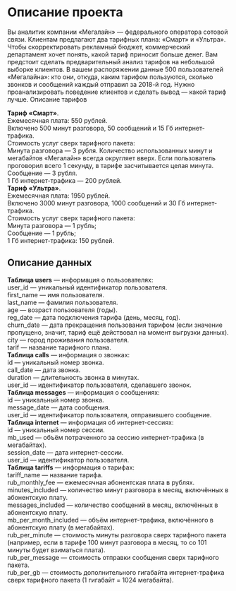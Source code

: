 # Описание проекта

Вы аналитик компании «Мегалайн» — федерального оператора сотовой связи. Клиентам предлагают два тарифных плана: «Смарт» и «Ультра». Чтобы скорректировать рекламный бюджет, коммерческий департамент хочет понять, какой тариф приносит больше денег.
Вам предстоит сделать предварительный анализ тарифов на небольшой выборке клиентов. В вашем распоряжении данные 500 пользователей «Мегалайна»: кто они, откуда, каким тарифом пользуются, сколько звонков и сообщений каждый отправил за 2018-й год. Нужно проанализировать поведение клиентов и сделать вывод — какой тариф лучше.
Описание тарифов

**Тариф «Смарт»**.  
Ежемесячная плата: 550 рублей.  
Включено 500 минут разговора, 50 сообщений и 15 Гб интернет-трафика.  
Стоимость услуг сверх тарифного пакета:  
Минута разговора — 3 рубля. Количество использованных минут и мегабайтов «Мегалайн» всегда округляет вверх. Если пользователь проговорил всего 1 секунду, в тарифе засчитывается целая минута.  
Сообщение — 3 рубля.  
1 Гб интернет-трафика — 200 рублей.  
**Тариф «Ультра»**.  
Ежемесячная плата: 1950 рублей.  
Включено 3000 минут разговора, 1000 сообщений и 30 Гб интернет-трафика.  
Стоимость услуг сверх тарифного пакета:  
Минута разговора — 1 рубль;  
Сообщение — 1 рубль;  
1 Гб интернет-трафика: 150 рублей.  

## Описание данных

**Таблица users** — информация о пользователях:   
user_id — уникальный идентификатор пользователя.  
first_name — имя пользователя.  
last_name — фамилия пользователя.  
age — возраст пользователя (годы).  
reg_date — дата подключения тарифа (день, месяц, год).  
churn_date — дата прекращения пользования тарифом (если значение пропущено, значит, тариф ещё действовал на момент выгрузки данных).  
city — город проживания пользователя.  
tarif — название тарифного плана.  
**Таблица calls** — информация о звонках:  
id — уникальный номер звонка.  
call_date — дата звонка.  
duration — длительность звонка в минутах.  
user_id — идентификатор пользователя, сделавшего звонок.  
**Таблица messages** — информация о сообщениях:  
id — уникальный номер звонка.  
message_date — дата сообщения.  
user_id — идентификатор пользователя, отправившего сообщение.  
**Таблица internet** — информация об интернет-сессиях:  
id — уникальный номер сессии.  
mb_used — объём потраченного за сессию интернет-трафика (в мегабайтах).  
session_date — дата интернет-сессии.  
user_id — идентификатор пользователя.  
**Таблица tariffs** — информация о тарифах:  
tariff_name — название тарифа.  
rub_monthly_fee — ежемесячная абонентская плата в рублях.  
minutes_included — количество минут разговора в месяц, включённых в абонентскую плату.  
messages_included — количество сообщений в месяц, включённых в абонентскую плату.  
mb_per_month_included — объём интернет-трафика, включённого в абонентскую плату (в мегабайтах).  
rub_per_minute — стоимость минуты разговора сверх тарифного пакета (например, если в тарифе 100 минут разговора в месяц, то со 101 минуты будет взиматься плата).  
rub_per_message — стоимость отправки сообщения сверх тарифного пакета.  
rub_per_gb — стоимость дополнительного гигабайта интернет-трафика сверх тарифного пакета (1 гигабайт = 1024 мегабайта).  
